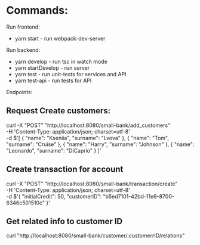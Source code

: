 # Commands:

Run frontend:
- yarn start - run webpack-dev-server

Run backend:
- yarn develop - run tsc in watch mode
- yarn startDevelop - run server
- yarn test  - run unit-tests for services and API
- yarn test-api - run tests for API


Endpoints: 


## Request Create customers:
curl -X "POST" "http://localhost:8080/small-bank/add_customers" \
     -H 'Content-Type: application/json; charset=utf-8' \
     -d $'[
  {
    "name": "Kseniia",
    "surname": "Lvova"
  },
  {
    "name": "Tom",
    "surname": "Cruise"
  },
  {
    "name": "Harry",
    "surname": "Johnson"
  },
  {
    "name": "Leonardo",
    "surname": "DiCaprio"
  }
]'

## Create transaction for account
curl -X "POST" "http://localhost:8080/small-bank/transaction/create" \
     -H 'Content-Type: application/json; charset=utf-8' \
     -d $'{
  "initialCredit": 50,
  "customerID": "b5ed7101-42bd-11e9-8700-6346c501510c"
}'


## Get related info to customer ID
curl "http://localhost:8080/small-bank/customer/:customerrID/relations"






